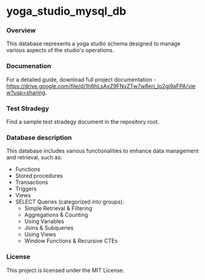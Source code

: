 # yoga_studio_mysql_db

### Overview
This database represents a yoga studio schema designed to manage various aspects of the studio's operations. 

### Documenation 
For a detailed guide, download full project documentation - https://drive.google.com/file/d/1h6hLsAxZ9FNvZTw7w8erj_lo2gj9aFPA/view?usp=sharing. 

### Test Stradegy 
Find a sample test stradegy document in the repository root.

### Database description 
This database includes various functionalities to enhance data management and retrieval, such as:
- Functions
- Stored procedures
- Transactions
- Triggers
- Views
- SELECT Queries (categorized into groups):
   - Simple Retrieval & Filtering
   -  Aggregations & Counting
   -  Using Variables 
   -  Joins & Subqueries 
   -  Using Views 
   -  Window Functions & Recursive CTEs
  
### License
This project is licensed under the MIT License.
